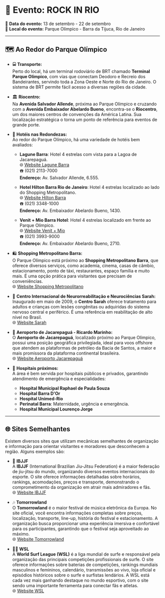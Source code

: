 # 🎸 **Evento: ROCK IN RIO**

📅 **Data do evento:** 13 de setembro - 22 de setembro  
📍 **Local do evento:** Parque Olímpico - Barra da Tijuca, Rio de Janeiro

---

## 🗺️ **Ao Redor do Parque Olímpico**

- 🚍 **Transporte:**  
  Perto do local, há um terminal rodoviário de BRT chamado **Terminal Parque Olímpico**, com vias que conectam Deodoro e Recreio dos Bandeirantes, servindo toda a Zona Oeste e Norte do Rio de Janeiro. O sistema de BRT permite fácil acesso a diversas regiões da cidade.

- 🏛️ **Riocentro:**  
  Na **Avenida Salvador Allende**, próxima ao Parque Olímpico e cruzando com a **Avenida Embaixador Abelardo Bueno**, encontra-se o **Riocentro**, um dos maiores centros de convenções da América Latina. Sua localização estratégica o torna um ponto de referência para eventos de grande porte.

- 🏨 **Hotéis nas Redondezas:**  
  Ao redor do Parque Olímpico, há uma variedade de hotéis bem avaliados:

  - **Lagune Barra**: Hotel 4 estrelas com vista para a Lagoa de Jacarepaguá.  
    🌐 [Website Lagune Barra](http://www.lagunebarrahotel.com.br/?utm_source=google&utm_medium=organic&utm_campaign=google-meu-negocio)  
    ☎️ (021) 2113-7000  
    **Endereço:** Av. Salvador Allende, 6.555.

  - **Hotel Hilton Barra Rio de Janeiro**: Hotel 4 estrelas localizado ao lado do Shopping Metropolitano.  
    🌐 [Website Hilton Barra](https://www.hilton.com/en/hotels/rioabhh-hilton-barra-rio-de-janeiro/?SEO_id=GMB-AMER-HH-RIOABHH&y_source=1_MTIxNjk1NzMtNzE1LWxvY2F0aW9uLndlYnNpdGU%3D)  
    ☎️ (021) 3348-1000  
    **Endereço:** Av. Embaixador Abelardo Bueno, 1430.

  - **Venit + Mio Barra Hotel**: Hotel 4 estrelas localizado em frente ao Parque Olímpico.  
    🌐 [Website Venit + Mio](http://www.venithoteis.com/)  
    ☎️ (021) 3993-9000  
    **Endereço:** Av. Embaixador Abelardo Bueno, 2710.

- 🛍️ **Shopping Metropolitano Barra:**  
  O Parque Olímpico está próximo ao **Shopping Metropolitano Barra**, que oferece diversos serviços, como academia, cinema, casas de câmbio, estacionamento, ponto de táxi, restaurantes, espaço família e muito mais. É uma opção prática para visitantes que precisam de conveniências.  
  🌐 [Website Shopping Metropolitano](https://shoppingmetropolitanobarra.com.br)

- 🏥 **Centro Internacional de Neurorreabilitação e Neurociências Sarah:**  
  Inaugurado em maio de 2009, o **Centro Sarah** oferece tratamento para adultos e crianças com lesões congênitas ou adquiridas do sistema nervoso central e periférico. É uma referência em reabilitação de alto nível no Brasil.  
  🌐 [Website Sarah](http://www.sarah.br/)

- 🛫 **Aeroporto de Jacarepaguá - Ricardo Marinho:**  
  O **Aeroporto de Jacarepaguá**, localizado próximo ao Parque Olímpico, possui uma posição geográfica privilegiada, ideal para voos offshore que atendem as plataformas de petróleo da Bacia de Santos, a maior e mais promissora da plataforma continental brasileira.  
  🌐 [Website Aeroporto Jacarepaguá](https://www.paxaeroportos.com.br/aeroportojacarepagua)

- 🏥 **Hospitais próximos:**  
  A área é bem servida por hospitais públicos e privados, garantindo atendimento de emergência e especialidades:

  - **Hospital Municipal Raphael de Paula Souza**
  - **Hospital Barra D'Or**
  - **Hospital Unimed-Rio**
  - **Perinatal Barra**: Maternidade, urgência e emergência.
  - **Hospital Municipal Lourenço Jorge**

---

## 🌐 **Sites Semelhantes**

Existem diversos sites que utilizam mecânicas semelhantes de organização e informação para orientar visitantes e moradores que desconhecem a região. Alguns exemplos são:

- 🥋 **IBJJF**  
  A **IBJJF** (International Brazilian Jiu-Jitsu Federation) é a maior federação de jiu-jitsu do mundo, organizando diversos eventos internacionais do esporte. O site oferece informações detalhadas sobre horários, rankings, acomodações, preços e transporte, demonstrando o comprometimento da organização em atrair mais admiradores e fãs.  
  🌐 [Website IBJJF](https://ibjjf.com)

- 🎶 **Tomorrowland**  
  O **Tomorrowland** é o maior festival de música eletrônica da Europa. No site oficial, você encontra informações completas sobre preços, localização, transporte, line-up, história do festival e estacionamento. A organização busca proporcionar uma experiência imersiva e confortável para os participantes, garantindo que o festival seja aproveitado ao máximo.  
  🌐 [Website Tomorrowland](https://www.tomorrowland.com/home/)

- 🏄‍♂️ **WSL**  
  A **World Surf League (WSL)** é a liga mundial de surfe e responsável pela organização das principais competições profissionais de surfe. O site oferece informações sobre baterias de competições, rankings mundiais masculinos e femininos, calendário, transmissões ao vivo, loja oficial e episódios históricos sobre o surfe e surfistas lendários. A WSL está cada vez mais ganhando destaque no mundo esportivo, com o site sendo uma importante ferramenta para conectar fãs e atletas.  
  🌐 [Website WSL](https://www.worldsurfleague.com)
